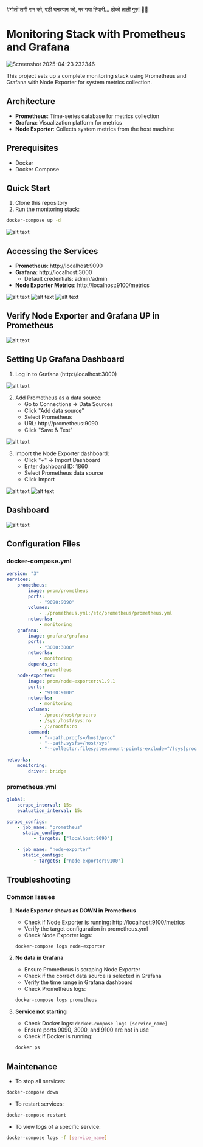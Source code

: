 #गोली लगी राम को, पड़ी घनश्याम को, मर गया तिवारी... ठोंको ताली गुरु! 👏😄
# Monitoring Stack with Prometheus and Grafana

![Screenshot 2025-04-23 232346](https://github.com/user-attachments/assets/6f83d6f4-005f-4498-a090-caa0f8c305e3)

This project sets up a complete monitoring stack using Prometheus and Grafana with Node Exporter for system metrics collection.

## Architecture

-   **Prometheus**: Time-series database for metrics collection
-   **Grafana**: Visualization platform for metrics
-   **Node Exporter**: Collects system metrics from the host machine

## Prerequisites

-   Docker
-   Docker Compose

## Quick Start

1. Clone this repository
2. Run the monitoring stack:

```bash
docker-compose up -d
```
![alt text](<Screenshot 2025-04-23 172546.png>)

## Accessing the Services

-   **Prometheus**: http://localhost:9090
-   **Grafana**: http://localhost:3000
    -   Default credentials: admin/admin
-   **Node Exporter Metrics**: http://localhost:9100/metrics

![alt text](<Screenshot 2025-04-23 230006.png>)
![alt text](<Screenshot 2025-04-23 230049.png>)
![alt text](<Screenshot 2025-04-23 230542.png>)

## Verify Node Exporter and Grafana UP in Prometheus

![alt text](<Screenshot 2025-04-23 232407.png>)

## Setting Up Grafana Dashboard

1. Log in to Grafana (http://localhost:3000)

![alt text](<Screenshot 2025-04-23 232426.png>)

2. Add Prometheus as a data source:
    - Go to Connections → Data Sources
    - Click "Add data source"
    - Select Prometheus
    - URL: http://prometheus:9090
    - Click "Save & Test"

![alt text](<Screenshot 2025-04-23 232442.png>)

3. Import the Node Exporter dashboard:
    - Click "+" → Import Dashboard
    - Enter dashboard ID: 1860
    - Select Prometheus data source
    - Click Import

![alt text](<Screenshot 2025-04-23 232456.png>)
![alt text](<Screenshot 2025-04-23 232508.png>)

## Dashboard

![alt text](<Screenshot 2025-04-23 232530.png>)

## Configuration Files

### docker-compose.yml

```yaml
version: "3"
services:
    prometheus:
        image: prom/prometheus
        ports:
            - "9090:9090"
        volumes:
            - ./prometheus.yml:/etc/prometheus/prometheus.yml
        networks:
            - monitoring
    grafana:
        image: grafana/grafana
        ports:
            - "3000:3000"
        networks:
            - monitoring
        depends_on:
            - prometheus
    node-exporter:
        image: prom/node-exporter:v1.9.1
        ports:
            - "9100:9100"
        networks:
            - monitoring
        volumes:
            - /proc:/host/proc:ro
            - /sys:/host/sys:ro
            - /:/rootfs:ro
        command:
            - "--path.procfs=/host/proc"
            - "--path.sysfs=/host/sys"
            - "--collector.filesystem.mount-points-exclude=^/(sys|proc|dev|host|etc)($$|/)"

networks:
    monitoring:
        driver: bridge
```

### prometheus.yml

```yaml
global:
    scrape_interval: 15s
    evaluation_interval: 15s

scrape_configs:
    - job_name: "prometheus"
      static_configs:
          - targets: ["localhost:9090"]

    - job_name: "node-exporter"
      static_configs:
          - targets: ["node-exporter:9100"]
```

## Troubleshooting

### Common Issues

1. **Node Exporter shows as DOWN in Prometheus**

    - Check if Node Exporter is running: http://localhost:9100/metrics
    - Verify the target configuration in prometheus.yml
    - Check Node Exporter logs:

    ```bash
    docker-compose logs node-exporter
    ```

2. **No data in Grafana**

    - Ensure Prometheus is scraping Node Exporter
    - Check if the correct data source is selected in Grafana
    - Verify the time range in Grafana dashboard
    - Check Prometheus logs:

    ```bash
    docker-compose logs prometheus
    ```

3. **Service not starting**
    - Check Docker logs: `docker-compose logs [service_name]`
    - Ensure ports 9090, 3000, and 9100 are not in use
    - Check if Docker is running:
    ```bash
    docker ps
    ```

## Maintenance

-   To stop all services:

```bash
docker-compose down
```

-   To restart services:

```bash
docker-compose restart
```

-   To view logs of a specific service:

```bash
docker-compose logs -f [service_name]
```
